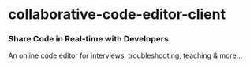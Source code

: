 # collaborative-code-editor-client


### Share Code in Real-time with Developers
An online code editor for interviews, troubleshooting, teaching & more…

